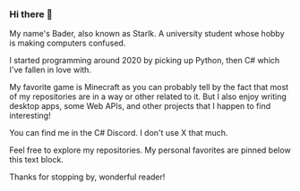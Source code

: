 ### Hi there 👋
My name's Bader, also known as Starlk. A university student whose hobby is making computers confused.

I started programming around 2020 by picking up Python, then C# which I've fallen in love with.

My favorite game is Minecraft as you can probably tell by the fact that most of my repositories are in a way or other related to it.
But I also enjoy writing desktop apps, some Web APIs, and other projects that I happen to find interesting!

You can find me in the C# Discord. I don't use X that much.

Feel free to explore my repositories. My personal favorites are pinned below this text block.

Thanks for stopping by, wonderful reader!
